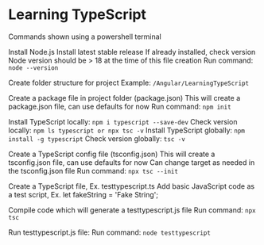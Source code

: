 # Learning TypeScript
  
  
Commands shown using a powershell terminal

Install Node.js
Install latest stable release
If already installed, check version
Node version should be > 18 at the time of this file creation
Run command: `node --version`
  
  
Create folder structure for project
Example: `/Angular/LearningTypeScript`
  
  
Create a package file in project folder (package.json)
This will create a package.json file, can use defaults for now
Run command: `npm init`
  
  
Install TypeScript locally: `npm i typescript --save-dev`
Check version locally: `npm ls typescript or npx tsc -v`
Install TypeScript globally: `npm install -g typescript`
Check version globally: `tsc -v`
  
  
Create a TypeScript config file (tsconfig.json)
This will create a tsconfig.json file, can use defaults for now
Can change target as needed in the tsconfig.json file
Run command: `npx tsc --init`
  
  
Create a TypeScript file, Ex. testtypescript.ts
Add basic JavaScript code as a test script, Ex. let fakeString = 'Fake String';
  
  
Compile code which will generate a testtypescript.js file
Run command: `npx tsc`
  
  
Run testtypescript.js file:
Run command: `node testtypescript`
